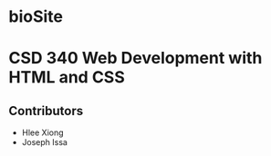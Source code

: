 # bioSite

<h1> CSD 340 Web Development with HTML and CSS </h>
<h2> Contributors </h2>
<ul>
	<li>Hlee Xiong</li>
	<li>Joseph Issa</li>
</ul>
		